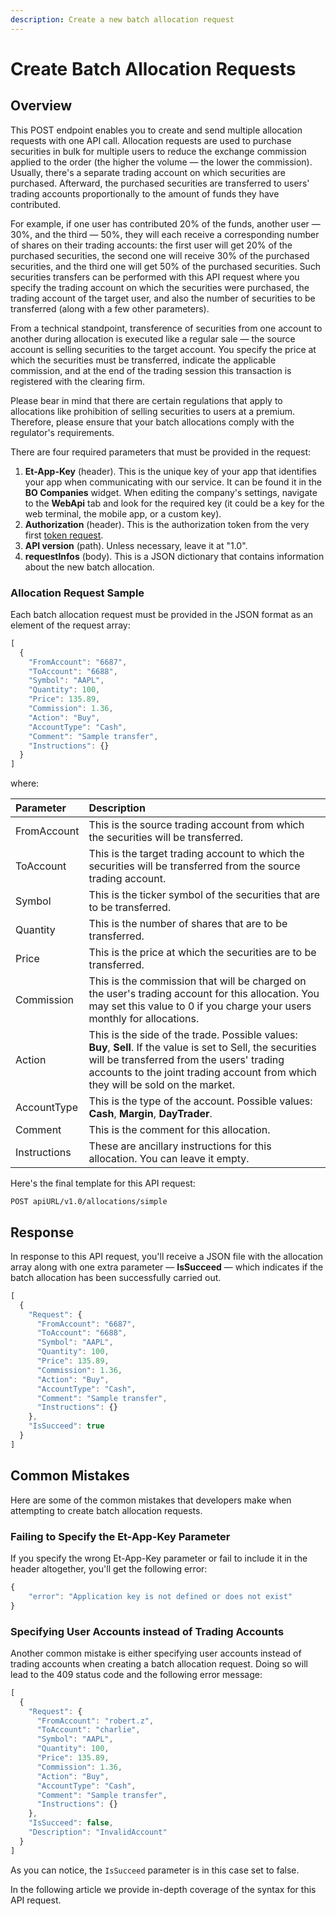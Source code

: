 ```yaml
---
description: Create a new batch allocation request
---
```


# Create Batch Allocation Requests

## Overview

This POST endpoint enables you to create and send multiple allocation requests with one API call. Allocation requests are used to purchase securities in bulk for multiple users to reduce the exchange commission applied to the order \(the higher the volume — the lower the commission\). Usually, there's a separate trading account on which securities are purchased. Afterward, the purchased securities are transferred to users' trading accounts proportionally to the amount of funds they have contributed.

For example, if one user has contributed 20% of the funds, another user — 30%, and the third — 50%, they will each receive a corresponding number of shares on their trading accounts: the first user will get 20% of the purchased securities, the second one will receive 30% of the purchased securities, and the third one will get 50% of the purchased securities. Such securities transfers can be performed with this API request where you specify the trading account on which the securities were purchased, the trading account of the target user, and also the number of securities to be transferred \(along with a few other parameters\).

From a technical standpoint, transference of securities from one account to another during allocation is executed like a regular sale — the source account is selling securities to the target account. You specify the price at which the securities must be transferred, indicate the applicable commission, and at the end of the trading session this transaction is registered with the clearing firm.

Please bear in mind that there are certain regulations that apply to allocations like prohibition of selling securities to users at a premium. Therefore, please ensure that your batch allocations comply with the regulator's requirements.

There are four required parameters that must be provided in the request:

1. **Et-App-Key** \(header\). This is the unique key of your app that identifies your app when communicating with our service. It can be found it in the **BO Companies** widget. When editing the company's settings, navigate to the **WebApi** tab and look for the required key \(it could be a key for the web terminal, the mobile app, or a custom key\).
2. **Authorization** \(header\). This is the authorization token from the very first [token request](../../authentication/).
3. **API version** \(path\). Unless necessary, leave it at "1.0".
4. **requestInfos** \(body\). This is a JSON dictionary that contains information about the new batch allocation.

### Allocation Request Sample

Each batch allocation request must be provided in the JSON format as an element of the request array:

```javascript
[
  {
    "FromAccount": "6687",
    "ToAccount": "6688",
    "Symbol": "AAPL",
    "Quantity": 100,
    "Price": 135.89,
    "Commission": 1.36,
    "Action": "Buy",
    "AccountType": "Cash",
    "Comment": "Sample transfer",
    "Instructions": {}
  }
]
```

where:

| Parameter | Description |
| :--- | :--- |
| FromAccount | This is the source trading account from which the securities will be transferred. |
| ToAccount | This is the target trading account to which the securities will be transferred from the source trading account. |
| Symbol | This is the ticker symbol of the securities that are to be transferred. |
| Quantity | This is the number of shares that are to be transferred. |
| Price | This is the price at which the securities are to be transferred. |
| Commission | This is the commission that will be charged on the user's trading account for this allocation. You may set this value to 0 if you charge your users monthly for allocations. |
| Action | This is the side of the trade. Possible values: **Buy**, **Sell**. If the value is set to Sell, the securities will be transferred from the users' trading accounts to the joint trading account from which they will be sold on the market. |
| AccountType | This is the type of the account. Possible values: **Cash**, **Margin**, **DayTrader**. |
| Comment | This is the comment for this allocation. |
| Instructions | These are ancillary instructions for this allocation. You can leave it empty. |

Here's the final template for this API request:

```text
POST apiURL/v1.0/allocations/simple
```

## Response

In response to this API request, you'll receive a JSON file with the allocation array along with one extra parameter — **IsSucceed** — which indicates if the batch allocation has been successfully carried out.

```javascript
[
  {
    "Request": {
      "FromAccount": "6687",
      "ToAccount": "6688",
      "Symbol": "AAPL",
      "Quantity": 100,
      "Price": 135.89,
      "Commission": 1.36,
      "Action": "Buy",
      "AccountType": "Cash",
      "Comment": "Sample transfer",
      "Instructions": {}
    },
    "IsSucceed": true
  }
]
```

## Common Mistakes

Here are some of the common mistakes that developers make when attempting to create batch allocation requests.

### Failing to Specify the Et-App-Key Parameter

If you specify the wrong Et-App-Key parameter or fail to include it in the header altogether, you'll get the following error:

```javascript
{
    "error": "Application key is not defined or does not exist"
}
```

### Specifying User Accounts instead of Trading Accounts

Another common mistake is either specifying user accounts instead of trading accounts when creating a batch allocation request. Doing so will lead to the 409 status code and the following error message:

```javascript
[
  {
    "Request": {
      "FromAccount": "robert.z",
      "ToAccount": "charlie",
      "Symbol": "AAPL",
      "Quantity": 100,
      "Price": 135.89,
      "Commission": 1.36,
      "Action": "Buy",
      "AccountType": "Cash",
      "Comment": "Sample transfer",
      "Instructions": {}
    },
    "IsSucceed": false,
    "Description": "InvalidAccount"
  }
]
```

As you can notice, the `IsSucceed` parameter is in this case set to false.

In the following article we provide in-depth coverage of the syntax for this API request.

